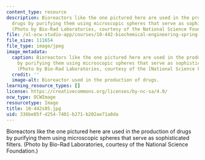 ```yaml
---
content_type: resource
description: Bioreactors like the one pictured here are used in the production of
  drugs by purifying them using microscopic spheres that serve as sophisticated filters.
  (Photo by Bio-Rad Laboratories, courtesy of the National Science Foundation.)
file: /ol-ocw-studio-app/courses/10-442-biochemical-engineering-spring-2005/336be85fd2547401b271b202ae71a8da_10-442s05.jpg
file_size: 111654
file_type: image/jpeg
image_metadata:
  caption: Bioreactors like the one pictured here are used in the production of drugs
    by purifying them using microscopic spheres that serve as sophisticated filters.
    (Photo by Bio-Rad Laboratories, courtesy of the [National Science Foundation](http://www.nsf.gov/).)
  credit: ''
  image-alt: Bioreactor used in the production of drugs.
learning_resource_types: []
license: https://creativecommons.org/licenses/by-nc-sa/4.0/
ocw_type: OCWImage
resourcetype: Image
title: 10-442s05.jpg
uid: 336be85f-d254-7401-b271-b202ae71a8da
---
```

Bioreactors like the one pictured here are used in the production of drugs by purifying them using microscopic spheres that serve as sophisticated filters. (Photo by Bio-Rad Laboratories, courtesy of the National Science Foundation.)